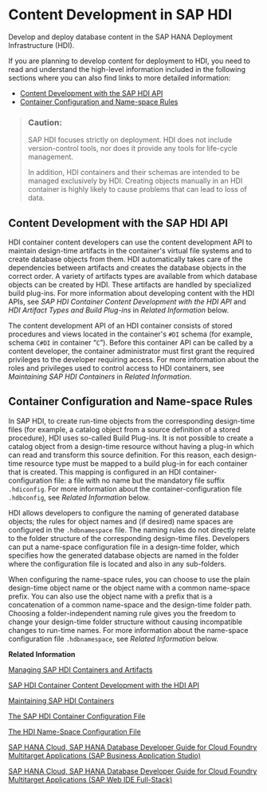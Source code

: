 <!-- loio4559e002676d469980fa00f0b4fa5b38 -->

# Content Development in SAP HDI

Develop and deploy database content in the SAP HANA Deployment Infrastructure \(HDI\).

If you are planning to develop content for deployment to HDI, you need to read and understand the high-level information included in the following sections where you can also find links to more detailed information:

-   [Content Development with the SAP HDI API](content-development-in-sap-hdi-4559e00.md#loio4559e002676d469980fa00f0b4fa5b38__section_qvl_4fm_lgb)
-   [Container Configuration and Name-space Rules](content-development-in-sap-hdi-4559e00.md#loio4559e002676d469980fa00f0b4fa5b38__section_gcj_4km_lgb)

> ### Caution:  
> SAP HDI focuses strictly on deployment. HDI does not include version-control tools, nor does it provide any tools for life-cycle management.
> 
> In addition, HDI containers and their schemas are intended to be managed exclusively by HDI. Creating objects manually in an HDI container is highly likely to cause problems that can lead to loss of data.



<a name="loio4559e002676d469980fa00f0b4fa5b38__section_qvl_4fm_lgb"/>

## Content Development with the SAP HDI API

HDI container content developers can use the content development API to maintain design-time artifacts in the container's virtual file systems and to create database objects from them. HDI automatically takes care of the dependencies between artifacts and creates the database objects in the correct order. A variety of artifacts types are available from which database objects can be created by HDI. These artifacts are handled by specialized build plug-ins. For more information about developing content with the HDI APIs, see *SAP HDI Container Content Development with the HDI API* and *HDI Artifact Types and Build Plug-ins* in *Related Information* below.

The content development API of an HDI container consists of stored procedures and views located in the container's `#DI` schema \(for example, schema `C#DI` in container “`C`”\). Before this container API can be called by a content developer, the container administrator must first grant the required privileges to the developer requiring access. For more information about the roles and privileges used to control access to HDI containers, see *Maintaining SAP HDI Containers* in *Related Information*.



<a name="loio4559e002676d469980fa00f0b4fa5b38__section_gcj_4km_lgb"/>

## Container Configuration and Name-space Rules

In SAP HDI, to create run-time objects from the corresponding design-time files \(for example, a catalog object from a source definition of a stored procedure\), HDI uses so-called Build Plug-ins. It is not possible to create a catalog object from a design-time resource without having a plug-in which can read and transform this source definition. For this reason, each design-time resource type must be mapped to a build plug-in for each container that is created. This mapping is configured in an HDI container-configuration file: a file with no name but the mandatory file suffix `.hdiconfig`. For more information about the container-configuration file `.hdbconfig`, see *Related Information* below.

HDI allows developers to configure the naming of generated database objects; the rules for object names and \(if desired\) name spaces are configured in the `.hdbnamespace` file. The naming rules do not directly relate to the folder structure of the corresponding design-time files. Developers can put a name-space configuration file in a design-time folder, which specifies how the generated database objects are named in the folder where the configuration file is located and also in any sub-folders.

When configuring the name-space rules, you can choose to use the plain design-time object name or the object name with a common name-space prefix. You can also use the object name with a prefix that is a concatenation of a common name-space and the design-time folder path. Choosing a folder-independent naming rule gives you the freedom to change your design-time folder structure without causing incompatible changes to run-time names. For more information about the name-space configuration file `.hdbnamespace`, see *Related Information* below.

**Related Information**  


[Managing SAP HDI Containers and Artifacts](managing-sap-hdi-containers-and-artifacts-23f1f40.md "In SAP HANA Deployment Infrastructure (HDI), database development artifacts are deployed to so-called containers.")

[SAP HDI Container Content Development with the HDI API](sap-hdi-container-content-development-with-the-hdi-api-bea716c.md "SAP HDI includes an SQL API for the development of content in SAP HDI containers.")

[Maintaining SAP HDI Containers](../10-HDI-Cloud-Administration/15-HDI-Cloud-Admin-Maintain-Containers/maintaining-sap-hdi-containers-bcd6e27.md "An HDI container administrator configures and controls access to a SAP HDI container.")

[The SAP HDI Container Configuration File](the-sap-hdi-container-configuration-file-6400400.md "Bind design-time file types to the corresponding build plug-in required in the SAP HANA Deployment Infrastructure (HDI).")

[The HDI Name-Space Configuration File](the-hdi-name-space-configuration-file-6188d22.md "The SAP HANA Deployment Infrastructure (HDI) uses a JSON resource to define naming rules for run-time objects.")

[SAP HANA Cloud, SAP HANA Database Developer Guide for Cloud Foundry Multitarget Applications \(SAP Business Application Studio\)](https://help.sap.com/docs/HANA_CLOUD_DATABASE/c2b99f19e9264c4d9ae9221b22f6f589/f8e431e3cdc14516b4ba8c9932afd1f4.html)

[SAP HANA Cloud, SAP HANA Database Developer Guide for Cloud Foundry Multitarget Applications \(SAP Web IDE Full-Stack\)](https://help.sap.com/docs/HANA_CLOUD_DATABASE/b9902c314aef4afb8f7a29bf8c5b37b3/1547c14105be409ebfc3a9e9634a7188.html)

